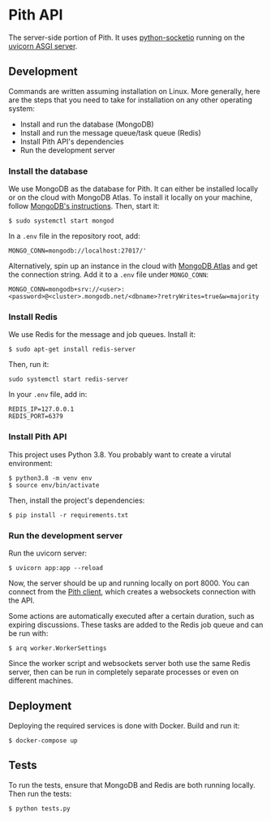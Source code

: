# Pith API

The server-side portion of Pith. It uses [python-socketio](https://python-socketio.readthedocs.io/en/latest/index.html) running on the [uvicorn ASGI server](https://www.uvicorn.org/).

## Development

Commands are written assuming installation on Linux. More generally, here are the steps that you need to take for installation on any other operating system:

-   Install and run the database (MongoDB)
-   Install and run the message queue/task queue (Redis)
-   Install Pith API's dependencies
-   Run the development server

### Install the database

We use MongoDB as the database for Pith. It can either be installed locally or on the cloud with MongoDB Atlas. To install it locally on your machine, follow [MongoDB's instructions](https://docs.mongodb.com/manual/installation/). Then, start it:

```
$ sudo systemctl start mongod
```

In a `.env` file in the repository root, add:

```
MONGO_CONN=mongodb://localhost:27017/'
```

Alternatively, spin up an instance in the cloud with [MongoDB Atlas](https://www.mongodb.com/cloud/atlas) and get the connection string. Add it to a `.env` file under `MONGO_CONN`:

```
MONGO_CONN=mongodb+srv://<user>:<password>@<cluster>.mongodb.net/<dbname>?retryWrites=true&w=majority
```

### Install Redis

We use Redis for the message and job queues. Install it:

```
$ sudo apt-get install redis-server
```

Then, run it:

```
sudo systemctl start redis-server
```

In your `.env` file, add in:

```
REDIS_IP=127.0.0.1
REDIS_PORT=6379
```

### Install Pith API

This project uses Python 3.8. You probably want to create a virutal environment:

```
$ python3.8 -m venv env
$ source env/bin/activate
```

Then, install the project's dependencies:

```
$ pip install -r requirements.txt
```

### Run the development server

Run the uvicorn server:

```
$ uvicorn app:app --reload
```

Now, the server should be up and running locally on port 8000. You can connect from the [Pith client](https://github.com/rainflame/pith-client), which creates a websockets connection with the API.

Some actions are automatically executed after a certain duration, such as expiring discussions. These tasks are added to the Redis job queue and can be run with:

```
$ arq worker.WorkerSettings
```

Since the worker script and websockets server both use the same Redis server, then can be run in completely separate processes or even on different machines.

## Deployment 

Deploying the required services is done with Docker. Build and run it:

```
$ docker-compose up 
```


## Tests

To run the tests, ensure that MongoDB and Redis are both running locally. Then run the tests:

```
$ python tests.py
```
